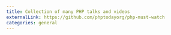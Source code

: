 ```yaml
---
title: Collection of many PHP talks and videos
externalLink: https://github.com/phptodayorg/php-must-watch
categories: general
---
```

